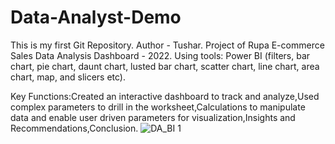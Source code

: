 # Data-Analyst-Demo
This is my first Git Repository.
Author - Tushar.
Project of Rupa E-commerce Sales Data Analysis Dashboard - 2022.
Using tools: Power BI (filters, bar chart, pie chart, daunt chart, lusted bar chart, scatter chart, line chart, area chart, map, and slicers etc).

Key Functions:Created an interactive dashboard to track and analyze,Used complex parameters to drill in the
worksheet,Calculations to manipulate data and enable user driven parameters for visualization,Insights and
Recommendations,Conclusion.
![DA_BI 1](https://github.com/tusharkuvar/Data-Analyst-Projects/assets/163750237/43027722-61dd-468d-809e-55146f4a75d9)
